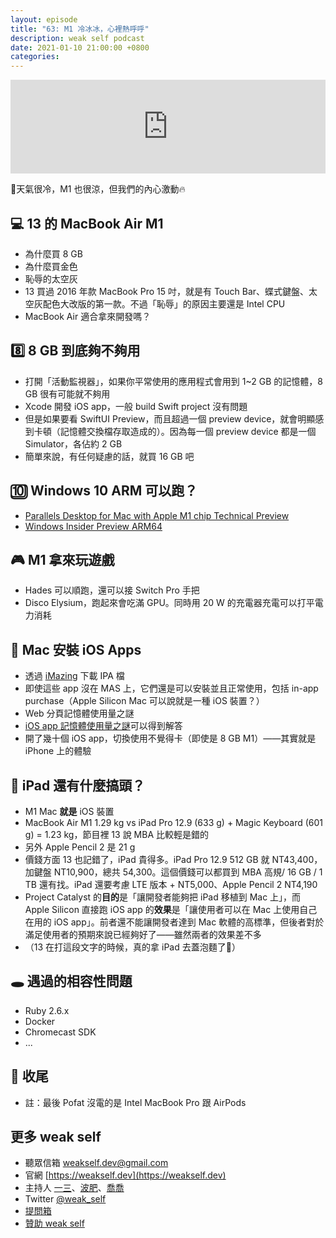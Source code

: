```yaml
---
layout: episode
title: "63: M1 冷冰冰，心裡熱呼呼"
description: weak self podcast
date: 2021-01-10 21:00:00 +0800
categories: 
---
```

<iframe src="https://www.listennotes.com/podcasts/weak-self-一三波肥喬喬-Fx4L9ZKHCTg/embed/" width="100%" style="width: 1px; min-width: 100%;" frameborder="0" scrolling="no" loading="lazy"></iframe>


🧊天氣很冷，M1 也很涼，但我們的內心激動🔥

## 💻 13 的 MacBook Air M1
- 為什麼買 8 GB
- 為什麼買金色
- 恥辱的太空灰
- 13 買過 2016 年款 MacBook Pro 15 吋，就是有 Touch Bar、蝶式鍵盤、太空灰配色大改版的第一款。不過「恥辱」的原因主要還是 Intel CPU
- MacBook Air 適合拿來開發嗎？

## 8️⃣ 8 GB 到底夠不夠用

- 打開「活動監視器」，如果你平常使用的應用程式會用到 1~2 GB 的記憶體，8 GB 很有可能就不夠用
- Xcode 開發 iOS app，一般 build Swift project 沒有問題
- 但是如果要看 SwiftUI Preview，而且超過一個 preview device，就會明顯感到卡頓（記憶體交換檔存取造成的）。因為每一個 preview device 都是一個 Simulator，各佔約 2 GB
- 簡單來說，有任何疑慮的話，就買 16 GB 吧

## 🔟 Windows 10 ARM 可以跑？

- [Parallels Desktop for Mac with Apple M1 chip Technical Preview](https://b2b.parallels.com/Apple-Silicon)
- [Windows Insider Preview ARM64](https://www.microsoft.com/en-us/software-download/windowsinsiderpreviewARM64)

## 🎮 M1 拿來玩遊戲

- Hades 可以順跑，還可以接 Switch Pro 手把
- Disco Elysium，跑起來會吃滿 GPU。同時用 20 W 的充電器充電可以打平電力消耗

## 📱 Mac 安裝 iOS Apps

- 透過 [iMazing](https://imazing.com) 下載 IPA 檔
- 即使這些 app 沒在 MAS 上，它們還是可以安裝並且正常使用，包括 in-app purchase（Apple Silicon Mac 可以說就是一種 iOS 裝置？）
- Web 分頁記憶體使用量之謎
- [iOS app 記憶體使用量之謎](https://twitter.com/ethanhuang13/status/1319142151553339392?s=21)可以得到解答
- 開了幾十個 iOS app，切換使用不覺得卡（即使是 8 GB M1）——其實就是 iPhone 上的體驗

## 🤪 iPad 還有什麼搞頭？

- M1 Mac **就是** iOS 裝置
- MacBook Air M1 1.29 kg vs iPad Pro 12.9 (633 g) + Magic Keyboard (601 g) = 1.23 kg，節目裡 13 說 MBA 比較輕是錯的
- 另外 Apple Pencil 2 是 21 g
- 價錢方面 13 也記錯了，iPad 貴得多。iPad Pro 12.9 512 GB 就 NT43,400，加鍵盤 NT10,900，總共 54,300。這個價錢可以都買到 MBA 高規/ 16 GB / 1 TB 還有找。iPad 還要考慮 LTE 版本 + NT5,000、Apple Pencil 2 NT4,190
- Project Catalyst 的**目的**是「讓開發者能夠把 iPad 移植到 Mac 上」，而 Apple Silicon 直接跑 iOS app 的**效果**是「讓使用者可以在 Mac 上使用自己在用的 iOS app」。前者還不能讓開發者達到 Mac 軟體的高標準，但後者對於滿足使用者的預期來說已經夠好了——雖然兩者的效果差不多
- （13 在打這段文字的時候，真的拿 iPad 去蓋泡麵了🍜）

## 🕳 遇過的相容性問題

- Ruby 2.6.x
- Docker
- Chromecast SDK
- ...

## 👋 收尾

- 註：最後 Pofat 沒電的是 Intel MacBook Pro 跟 AirPods

## 更多 weak self

* 聽眾信箱 [weakself.dev@gmail.com](mailto:weakself.dev@gmail.com)
* 官網 [https://weakself.dev](https://weakself.dev)
* 主持人 [一三](https://twitter.com/ethanhuang13)、[波肥](https://twitter.com/PofatTseng)、[喬喬](https://twitter.com/joe_trash_talk)
* Twitter [@weak_self](https://twitter.com/weak_self)
* [提問箱](https://peing.net/zh-TW/weak_self)
* [贊助 weak self](https://weakself.dev/#donation)